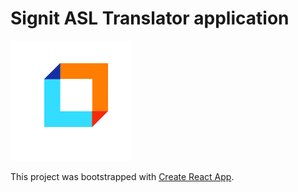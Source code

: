 # Signit ASL Translator application
![signit logo](https://github.com/thecoder-elite/SignIt-ASL-translator/blob/main/public/logo192.png)

This project was bootstrapped with [Create React App](https://github.com/facebook/create-react-app).
